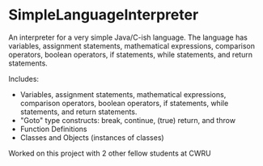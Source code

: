 # SimpleLanguageInterpreter
An interpreter for a very simple Java/C-ish language. The language has variables, assignment statements, mathematical expressions, comparison operators, boolean operators, if statements, while statements, and return statements.

Includes:
- Variables, assignment statements, mathematical expressions, comparison operators, boolean operators, if statements, while statements, and return statements.
- "Goto" type constructs: break, continue, (true) return, and throw
- Function Definitions
- Classes and Objects (instances of classes)

Worked on this project with 2 other fellow students at CWRU
